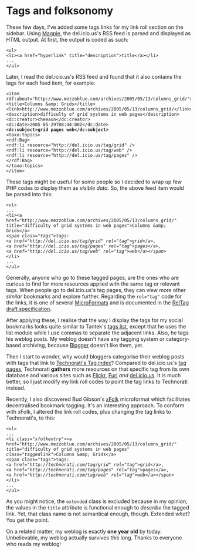Tags and folksonomy
===

These few days, I've added some tags links for my link roll section on the sidebar. Using [Magpie](http://magpierss.sourceforge.net/), the del.icio.us's RSS feed is parsed and displayed as HTML output. At first, the output is coded as such:

```
<ul>
<li><a href="hyperlink" title="description">title</a></li>
...
</ul>
```

Later, I read the del.icio.us's RSS feed and found that it also contains the tags for each feed item, for example:

<pre><code>&lt;item rdf:about=&quot;http://www.mezzoblue.com/archives/2005/05/13/columns_grid/&quot;&gt;
&lt;title&gt;Columns &amp;amp; Grids&lt;/title&gt;
&lt;link&gt;http://www.mezzoblue.com/archives/2005/05/13/columns_grid/&lt;/link&gt;
&lt;description&gt;difficulty of grid systems in web pages&lt;/description&gt;
&lt;dc:creator&gt;cheeaun&lt;/dc:creator&gt;
&lt;dc:date&gt;2005-05-29T08:44:00Z&lt;/dc:date&gt;
<strong>&lt;dc:subject&gt;grid pages web&lt;/dc:subject&gt;</strong>
&lt;taxo:topics&gt;
&lt;rdf:Bag&gt;
&lt;rdf:li resource=&quot;http://del.icio.us/tag/grid&quot; /&gt;
&lt;rdf:li resource=&quot;http://del.icio.us/tag/web&quot; /&gt;
&lt;rdf:li resource=&quot;http://del.icio.us/tag/pages&quot; /&gt;
&lt;/rdf:Bag&gt;
&lt;/taxo:topics&gt;
&lt;/item&gt;</code></pre>

These tags might be useful for some people so I decided to wrap up few PHP codes to display them as *visible data*. So, the above feed item would be parsed into this:

<pre><code>&lt;ul&gt;
...
&lt;li&gt;&lt;a href=&quot;http://www.mezzoblue.com/archives/2005/05/13/columns_grid/&quot; title=&quot;difficulty of grid systems in web pages&quot;&gt;Columns &amp;amp; Grids&lt;/a&gt;
<em>&lt;span class=&quot;tags&quot;&gt;tags:
&lt;a href=&quot;http://del.icio.us/tag/grid&quot; rel=&quot;tag&quot;&gt;grid&lt;/a&gt;,
&lt;a href=&quot;http://del.icio.us/tag/pages&quot; rel=&quot;tag&quot;&gt;pages&lt;/a&gt;,
&lt;a href=&quot;http://del.icio.us/tag/web&quot; rel=&quot;tag&quot;&gt;web&lt;/a&gt;&lt;/span&gt;</em>
&lt;/li&gt;
...
&lt;/ul&gt;</code></pre>

Generally, anyone who go to these tagged pages, are the ones who are curious to find for more resources applied with the same tag or relevant tags. When people go to del.icio.us's tag pages, they can view more other *similar* bookmarks and explore further. Regarding the `rel="tag"` code for the links, it is one of several [MicroFormats](http://developers.technorati.com/wiki/MicroFormat) and is documented in the [RelTag draft specification](http://developers.technorati.com/wiki/RelTag).

After applying these, I realise that the way I display the tags for my social bookmarks looks quite similar to Tantek's [tags list](http://tantek.com/log/2005/06.html#d03t2359 "Principles of visibility and human friendliness"), except that he uses the list module while I use commas to separate the adjacent links. Also, he tags his weblog posts. My weblog doesn't have any tagging system or category-based archiving, because [Blogger](http://blogger.com/) doesn't like them, yet.

Then I start to wonder, why would bloggers categorise their weblog posts with tags that link to [Technorati's Tag index](http://technorati.com/tag/)? Compared to del.icio.us's [tag pages](http://del.icio.us/tag/), Technorati **gathers** more resources on that specific tag from its own database and various sites such as [Flickr](http://flickr.com/), [Furl](http://furl.net/) *and* [del.icio.us](http://del.icio.us/). It is much better, so I just modify my link roll codes to point the tag links to Technorati instead.

Recently, I also discovered Bud Gibson's [xFolk](http://thecommunityengine.com/home/archives/2005/05/xfolk_entry_04.html "xFolk Entry 0.4 - Microformat for decentralized tagging") microformat which facilitates decentralised bookmark tagging. It's an interesting approach. To conform with xFolk, I altered the link roll codes, plus changing the tag links to Technorati's, to this:

<pre><code>&lt;ul&gt;
...
&lt;li <em>class=&quot;xfolkentry&quot;</em>&gt;&lt;a href=&quot;http://www.mezzoblue.com/archives/2005/05/13/columns_grid/&quot; title=&quot;difficulty of grid systems in web pages&quot; <em>class=&quot;taggedlink&quot;</em>&gt;Columns &amp;amp; Grids&lt;/a&gt;
&lt;span class=&quot;tags&quot;&gt;tags:
&lt;a href=&quot;<em>http://technorati.com/tag/grid</em>&quot; <em>rel=&quot;tag&quot;</em>&gt;grid&lt;/a&gt;,
&lt;a href=&quot;<em>http://technorati.com/tag/pages</em>&quot; <em>rel=&quot;tag&quot;</em>&gt;pages&lt;/a&gt;,
&lt;a href=&quot;<em>http://technorati.com/tag/web</em>&quot; <em>rel=&quot;tag&quot;</em>&gt;web&lt;/a&gt;&lt;/span&gt;
&lt;/li&gt;
...
&lt;/ul&gt;</code></pre>

As you might notice, the `extended` class is excluded because in my opinion, the values in the `title` attribute is functional enough to *describe* the tagged link. Yet, that class name is not semantical enough, though. Extended *what*? You get the point.

On a related matter, my weblog is exactly **one year old** by today. Unbelievable, my weblog actually survives *this* long. Thanks to everyone who reads my weblog!